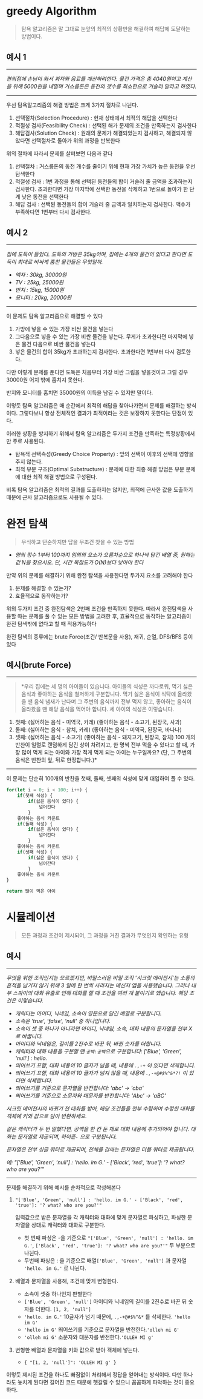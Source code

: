 # greedy Algorithm

> 탐욕 알고리즘은 말 그대로 눈앞의 최적의 상황만을 해결하여 해답에 도달하는 방법이다.
> 

## 예시 1

---

*편의점에 손님이 와서 과자와 음료를 계산하려한다. 물건 가격은 총 4040원이고 계산을 위해 5000원을 내밀며 거스름돈은 동전의 갯수를 최소한으로 거슬러 달라고 하였다.*

---

우선 탐욕알고리즘의 해결 방법은 크게 3가지 절차로 나뉜다.

1. 선택절차(Selection Procedure) : 현재 상태에서 최적의 해답을 선택한다
2. 적절성 검사(Feasibility Check) : 선택된 해가 문제의 조건을 만족하는지 검사한다
3. 해답검사(Solution Check) : 원래의 문제가 해결되었는지 검사하고, 해결되지 않았다면 선택절차로 돌아가 위의 과정을 반복한다

위의 절차에 따라서 문제를 살펴보면 다음과 같다

1. 선택절차 : 거스름돈의 동전 개수를 줄이기 위해 현재 가장 가치가 높은 동전을 우선 탐색한다
2. 적절성 검사 : 1번 과정을 통해 선택된 동전들의 합이 거슬러 줄 금액을 초과하는지 검사한다. 초과한다면 가장 마지막에 선택한 동전을 삭제하고 1번으로 돌아가 한 단계 낮은 동전을 선택한다
3. 해답 검사 : 선택된 동전들의 합이 거슬러 줄 금액과 일치하는지 검사한다. 액수가 부족하다면 1번부터 다시 검사한다. 

## 예시 2

---

*집에 도둑이 들었다. 도둑의 가방은 35kg이며, 집에는 4개의 물건이 있다고 한다면 도둑이 최대로 비싸게 훔친 물건들은 무엇일까.*

- *액자 : 30kg, 30000원*
- *TV : 25kg, 25000원*
- *반지 : 15kg, 15000원*
- *모니터 : 20kg, 20000원*

---

이 문제도 탐욕 알고리즘으로 해결할 수 있다

1. 가방에 넣을 수 있는 가장 비싼 물건을 넣는다
2. 그다음으로 넣을 수 있는 가장 비싼 물건을 넣는다. 무게가 초과한다면 마지막에 넣은 물건 다음으로 비싼 물건을 넣는다
3. 넣은 물건의 합이 35kg가 초과하는지 검사한다. 초과한다면 1번부터 다시 검토한다. 

다만 이렇게 문제를 푼다면 도둑은 처음부터 가장 비싼 그림을 넣을것이고 그럴 경우 30000원 어치 밖에 훔치지 못한다.

반지와 모니터를 훔치면 35000원의 이득을 남길 수 있지만 말이다.

이렇듯 탐욕 알고리즘은 매 순간에서 최적의 해답을 찾아나가면서 문제를 해결하는 방식이다. 그렇다보니 항상 전체적인 결과가 최적이라는 것은 보장하지 못한다는 단점이 있다.

이러한 상황을 방지하기 위해서 탐욕 알고리즘은 두가지 조건을 만족하는 특정상황에서만 주로 사용된다.

- 탐욕적 선택속성(Greedy Choice Property) : 앞의 선택이 이후의 선택에 영향을 주지 않는다.
- 최적 부분 구조(Optimal Substructure) : 문제에 대한 최종 해결 방법은 부분 문제에 대한 최적 해결 방법으로 구성된다.

비록 탐욕 알고리즘은 최적의 결과를 도출하지는 않지만, 최적에 근사한 값을 도출하기 때문에 근사 알고리즘으로도 사용될 수 있다.

# 완전 탐색

> 무식하고 단순하지만 답을 무조건 찾을 수 있는 방법
> 

- *양의 정수 1부터 100까지 임의의 요소가 오름차순으로 하나씩 담긴 배열 중, 원하는 값 N을 찾으시오. 단, 시간 복잡도가 O(N)보다 낮아야 한다*

만약 위의 문제를 해결하기 위해 완전 탐색을 사용한다면 두가지 요소를 고려해야 한다

1. 문제를 해결할 수 있는가?
2. 효율적으로 동작하는가?

위의 두가지 조건 중 완전탐색은 2번째 조건을 만족하지 못한다. 따라서 완전탐색을 사용할 때는 문제를 풀 수 있는 모든 방법을 고려한 후, 효율적으로 동작하는 알고리즘이 완전 탐색밖에 없다고 할 때 적용가능하다

완전 탐색의 종류에는 brute Force(조건/ 반복문을 사용), 재귀, 순열, DFS/BFS 등이 있다

## 예시(brute Force)

---

> *우리 집에는 세 명의 아이들이 있습니다. 아이들의 식성은 까다로워, 먹기 싫은 음식과 좋아하는 음식을 철저하게 구분합니다. 
먹기 싫은 음식이 식탁에 올라왔을 땐 음식 냄새가 난다며 그 주변의 음식까지 전부 먹지 않고, 좋아하는 음식이 올라왔을 땐 해당 음식을 먹어야 합니다. 세 아이의 식성은 이렇습니다.
1. 첫째: (싫어하는 음식 - 미역국, 카레) (좋아하는 음식 - 소고기, 된장국, 사과)
2. 둘째: (싫어하는 음식 - 참치, 카레) (좋아하는 음식 - 미역국, 된장국, 바나나)
3. 셋째: (싫어하는 음식 - 소고기) (좋아하는 음식 - 돼지고기, 된장국, 참치)
100 개의 반찬이 일렬로 랜덤하게 담긴 상이 차려지고, 한 명씩 전부 먹을 수 있다고 할 때, 가장 많이 먹게 되는 아이와 가장 적게 먹게 되는 아이는 누구일까요? (단, 그 주변의 음식은 반찬의 앞, 뒤로 한정합니다.)*
> 

---

이 문제는 단순히 100개의 반찬을 첫째, 둘째, 셋째의 식성에 맞게 대입하여 풀 수 있다.

```jsx
for(let i = 0; i < 100; i++) {
	if(첫째 식성) {
		if(싫은 음식이 있다) {
			넘어간다
		}
	좋아하는 음식 카운트
	if(둘째 식성) {
		if(싫은 음식이 있다) {
			넘어간다
		}
	좋아하는 음식 카운트
	if(셋째 식성) {
		if(싫은 음식이 있다) {
			넘어간다
		}
	좋아하는 음식 카운트
}

return 많이 먹은 아이
```

# 시뮬레이션

> 모든 과정과 조건이 제시되어, 그 과정을 거친 결과가 무엇인지 확인하는 유형
> 

## 예시

---

*무엇을 위한 조직인지는 모르겠지만, 비밀스러운 비밀 조직 '시크릿 에이전시'는 소통의 흔적을 남기지 않기 위해 3 일에 한 번씩 사라지는 메신저 앱을 사용했습니다. 그러나 내부 스파이의 대화 유출로 인해 대화를 할 때 조건을 여러 개 붙이기로 했습니다. 해당 조건은 이렇습니다.*

- *캐릭터는 아이디, 닉네임, 소속이 영문으로 담긴 배열로 구분합니다.*
- *소속은 'true', 'false', 'null' 중 하나입니다.*
- *소속이 셋 중 하나가 아니라면 아이디, 닉네임, 소속, 대화 내용의 문자열을 전부 X로 바꿉니다.*
- *아이디와 닉네임은, 길이를 2진수로 바꾼 뒤, 바뀐 숫자를 더합니다.*
- *캐릭터와 대화 내용을 구분할 땐 `공백:공백`으로 구분합니다: ['Blue', 'Green', 'null'] : hello.*
- *띄어쓰기 포함, 대화 내용이 10 글자가 넘을 때, 내용에 `.,-+` 이 있다면 삭제합니다.*
- *띄어쓰기 포함, 대화 내용이 10 글자가 넘지 않을 때, 내용에 `.,-+@#$%^&*?!` 이 있다면 삭제합니다.*
- *띄어쓰기를 기준으로 문자열을 반전합니다: 'abc' -> 'cba'*
- *띄어쓰기를 기준으로 소문자와 대문자를 반전합니다: 'Abc' -> 'aBC'*

*시크릿 에이전시의 바뀌기 전 대화를 받아, 해당 조건들을 전부 수렴하여 수정한 대화를 객체에 키와 값으로 담아 반환하세요.* 

*같은 캐릭터가 두 번 말했다면, 공백을 한 칸 둔 채로 대화 내용에 추가되어야 합니다. 대화는 문자열로 제공되며, 하이픈`-` 으로 구분됩니다.*

*문자열은 전부 싱글 쿼터로 제공되며, 전체를 감싸는 문자열은 더블 쿼터로 제공됩니다.*

*예: "['Blue', 'Green', 'null'] : 'hello. im G.' - ['Black', 'red', 'true']: '? what? who are you?'"*

---

문제를 해결하기 위해 예시를 순차적으로 작성해본다

1. `"['Blue', 'Green', 'null'] : 'hello. im G.' - ['Black', 'red', 'true']: '? what? who are you?'"` 
    
    입력값으로 받은 문자열을 각 캐릭터와 대화에 맞게 문자열로 파싱하고, 파싱한 문자열을 상대로 캐릭터와 대화로 구분한다.
    
    - 첫 번째 파싱은 -을 기준으로 `"['Blue', 'Green', 'null'] : 'hello. im G.'`, `['Black', 'red', 'true']: '? what? who are you?'"`  두 부분으로 나뉜다.
    - 두번째 파싱은 : 을 기준으로 배열`['Blue', 'Green', 'null']` 과 문자열 `'hello. im G.'` 로 나뉜다.
2. 배열과 문자열을 사용해, 조건에 맞게 변형한다.
    - 소속이 셋중 하나인지 판별한다
    - `['Blue', 'Green', 'null']` 아이디와 닉네임의 길이를 2진수로 바꾼 뒤 숫자를 더한다. `[1, 2, 'null']`
    - `'hello. im G.'` 10글자가 넘기 때문에, `.,-+@#$%^&*` 를 삭제한다. `'hello im G'`
    - `'hello im G'` 띄어쓰기를 기준으로 문자열을 반전한다.`'olleh mi G'`
    - `'olleh mi G'` 소문자와 대문자를 반전한다.`'OLLEH MI g'`
3. 변형한 배열과 문자열을 키와 값으로 받아 객체에 넣는다.
    - `{ "[1, 2, 'null']": 'OLLEH MI g' }`

이렇듯 제시된 조건을 하나도 빠짐없이 처리해서 정답을 얻어내는 방식이다. 다만 하나라도 놓치게 된다면 길어진 코드 때문에 헷갈릴 수 있으니 꼼꼼하게 파악하는 것이 중요하다.
